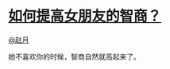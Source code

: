 
#  [如何提高女朋友的智商？](https://zhihu.com/questions/20955768)



[@赵月](https://zhihu.com/people/7cd80a540e7a90c2970ea08ddcd1c0e7)

她不喜欢你的时候，智商自然就高起来了。